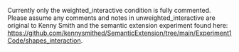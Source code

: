 Currently only the weighted_interactive condition is fully commented. Please assume any comments and notes in unweighted_interactive are original to Kenny Smith and the semantic extension experiment found here: https://github.com/kennysmithed/SemanticExtension/tree/main/Experiment1Code/shapes_interaction. 
